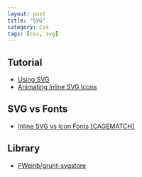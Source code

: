 ```yaml
---
layout: post
title: "SVG"
category: Css
tags: [css, svg]
--- 
```


## Tutorial

- [Using SVG](http://css-tricks.com/using-svg/)
- [Animating Inline SVG Icons](http://flippinawesome.org/2014/06/03/animating-inline-svg-icons/?-inline-svg-icons)

## SVG vs Fonts

- [Inline SVG vs Icon Fonts [CAGEMATCH]](http://css-tricks.com/icon-fonts-vs-svg/)

## Library

- [FWeinb/grunt-svgstore](https://github.com/FWeinb/grunt-svgstore)

